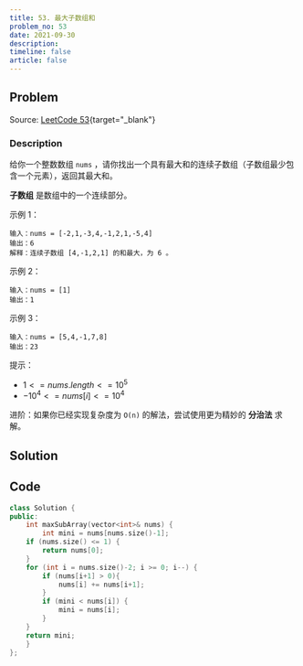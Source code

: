 ```yaml
---
title: 53. 最大子数组和
problem_no: 53
date: 2021-09-30
description: 
timeline: false
article: false
---
```


<!-- Description. -->

<!-- more -->

## Problem

Source: [LeetCode 53](https://leetcode-cn.com/problems/maximum-subarray/){target="_blank"}

### Description

给你一个整数数组 `nums` ，请你找出一个具有最大和的连续子数组（子数组最少包含一个元素），返回其最大和。

**子数组** 是数组中的一个连续部分。

示例 1：

```text
输入：nums = [-2,1,-3,4,-1,2,1,-5,4]
输出：6
解释：连续子数组 [4,-1,2,1] 的和最大，为 6 。
```

示例 2：

```text
输入：nums = [1]
输出：1
```

示例 3：

```text
输入：nums = [5,4,-1,7,8]
输出：23
```

提示：

- $1 <= nums.length <= 10^5$
- $-10^4 <= nums[i] <= 10^4$

进阶：如果你已经实现复杂度为 `O(n)` 的解法，尝试使用更为精妙的 **分治法** 求解。

## Solution

## Code

```cpp
class Solution {
public:
    int maxSubArray(vector<int>& nums) {
        int mini = nums[nums.size()-1];
    if (nums.size() <= 1) {
        return nums[0];
    }
    for (int i = nums.size()-2; i >= 0; i--) {
        if (nums[i+1] > 0){
            nums[i] += nums[i+1];
        }
        if (mini < nums[i]) {
            mini = nums[i];
        }
    }
    return mini;
    }
};
```
